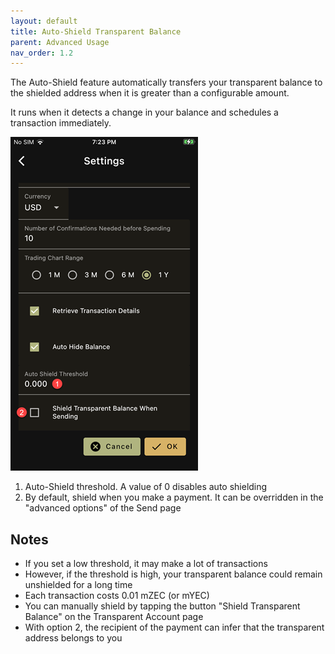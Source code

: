 ```yaml
---
layout: default
title: Auto-Shield Transparent Balance
parent: Advanced Usage
nav_order: 1.2
---
```


The Auto-Shield feature automatically transfers your transparent
balance to the shielded address when it is greater than a 
configurable amount.

It runs when it detects a change in your balance and
schedules a transaction immediately. 

![Shield](img/IMG_0088.PNG)

1. Auto-Shield threshold. A value of 0 disables auto shielding
2. By default, shield when you make a payment. It can be overridden 
in the "advanced options" of the Send page

## Notes

- If you set a low threshold, it may make a lot of transactions
- However, if the threshold is high, your transparent balance could remain
unshielded for a long time
- Each transaction costs 0.01 mZEC (or mYEC)
- You can manually shield by tapping the button "Shield Transparent Balance"
on the Transparent Account page
- With option 2, the recipient of the payment can infer that the 
transparent address belongs to you